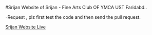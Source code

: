 #Srijan
Website of Srijan - Fine Arts Club OF YMCA UST Faridabd..

-Request , plz first test the code and then send the pull request.

[Srijan Website Live](https://srijanymcaust.herokuapp.com/)
